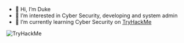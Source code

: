 - 👋 Hi, I’m Duke
- 👀 I’m interested in Cyber Security, developing and system admin
- 🌱 I’m currently learning Cyber Security on [TryHackMe](https://tryhackme.com/p/DUKE)

 ![TryHackMe](https://tryhackme-badges.s3.amazonaws.com/DUKE.png)

<!---
Phssthp0k/Phssthp0k is a ✨ special ✨ repository because its `README.md` (this file) appears on your GitHub profile.
You can click the Preview link to take a look at your changes.
--->
